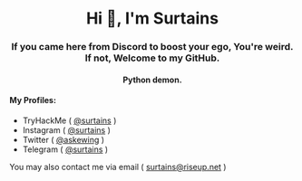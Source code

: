 <h1 align="center">Hi 👋, I'm Surtains</h1>
<h3 align="center">If you came here from Discord to boost your ego, You're weird. If not, Welcome to my GitHub.</h3>
<h4 align="center">Python demon.</h3>

<h4>My Profiles:</h4>

- TryHackMe ( <a href="https://tryhackme.com/p/Surtains">@surtains</a> )
- Instagram ( <a href="https://instagram.com/surtains">@surtains</a> )
- Twitter ( <a href="https://twitter.com/askewing">@askewing</a> )
- Telegram ( <a href="https://t.me/surtains">@surtains</a> )

You may also contact me via email ( <a href="mailto:5ec8da1d-2e72-44f6-923d-f695c35025ca@surtains.anonaddy.com">surtains@riseup.net</a> )
